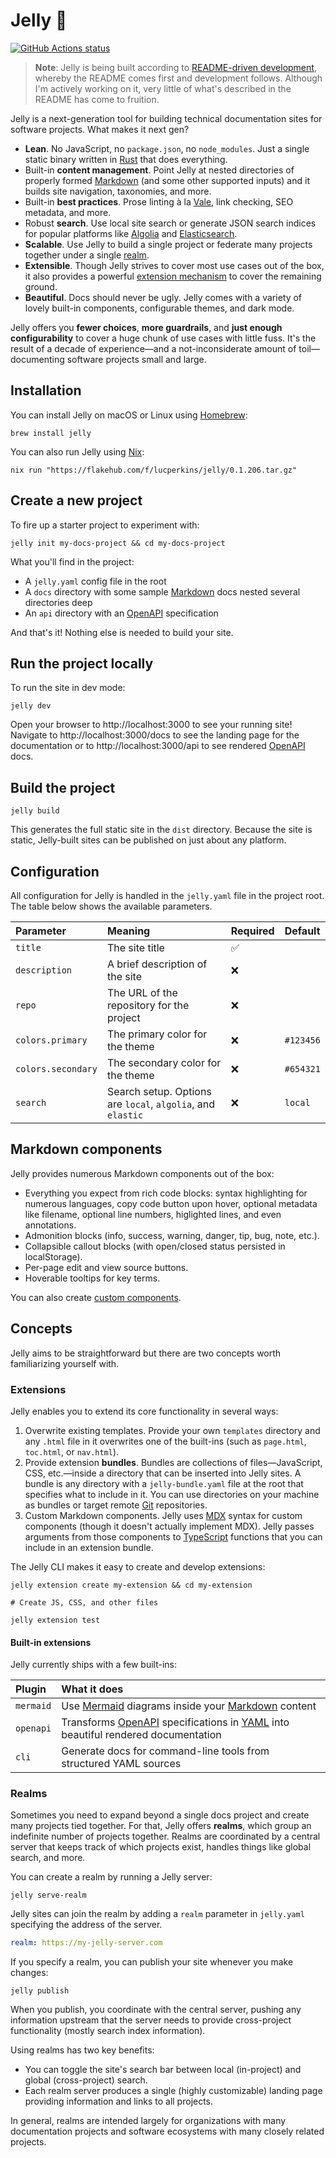 # Jelly 🍓

[![GitHub Actions status](https://github.com/lucperkins/jelly/actions/workflows/ci.yml/badge.svg)](https://github.com/lucperkins/jelly/actions)

> **Note**: Jelly is being built according to [README-driven development][rdd], whereby the README comes first and development follows.
> Although I'm actively working on it, very little of what's described in the README has come to fruition.

Jelly is a next-generation tool for building technical documentation sites for software projects.
What makes it next gen?

- **Lean**.
  No JavaScript, no `package.json`, no `node_modules`.
  Just a single static binary written in [Rust] that does everything.
- Built-in **content management**.
  Point Jelly at nested directories of properly formed [Markdown] (and some other supported inputs) and it builds site navigation, taxonomies, and more.
- Built-in **best practices**.
  Prose linting à la [Vale], link checking, SEO metadata, and more.
- Robust **search**.
  Use local site search or generate JSON search indices for popular platforms like [Algolia] and [Elasticsearch][es].
- **Scalable**.
  Use Jelly to build a single project or federate many projects together under a single [realm](#realms).
- **Extensible**.
  Though Jelly strives to cover most use cases out of the box, it also provides a powerful [extension mechanism](#extensions) to cover the remaining ground.
- **Beautiful**.
  Docs should never be ugly.
  Jelly comes with a variety of lovely built-in components, configurable themes, and dark mode.

Jelly offers you **fewer choices**, **more guardrails**, and **just enough configurability** to cover a huge chunk of use cases with little fuss.
It's the result of a decade of experience&mdash;and a not-inconsiderate amount of toil&mdash;documenting software projects small and large.

## Installation

You can install Jelly on macOS or Linux using [Homebrew]:

```shell
brew install jelly
```

You can also run Jelly using [Nix]:

```shell
nix run "https://flakehub.com/f/lucperkins/jelly/0.1.206.tar.gz"
```

## Create a new project

To fire up a starter project to experiment with:

```shell
jelly init my-docs-project && cd my-docs-project
```

What you'll find in the project:

- A `jelly.yaml` config file in the root
- A `docs` directory with some sample [Markdown] docs nested several directories deep
- An `api` directory with an [OpenAPI] specification

And that's it!
Nothing else is needed to build your site.

## Run the project locally

To run the site in dev mode:

```shell
jelly dev
```

Open your browser to http://localhost:3000 to see your running site!
Navigate to http://localhost:3000/docs to see the landing page for the documentation or to http://localhost:3000/api to see rendered [OpenAPI] docs.

## Build the project

```shell
jelly build
```

This generates the full static site in the `dist` directory.
Because the site is static, Jelly-built sites can be published on just about any platform.

## Configuration

All configuration for Jelly is handled in the `jelly.yaml` file in the project root.
The table below shows the available parameters.

| Parameter          | Meaning                                                     | Required | Default   |
| :----------------- | :---------------------------------------------------------- | :------- | :-------- |
| `title`            | The site title                                              | ✅       |           |
| `description`      | A brief description of the site                             | ❌       |           |
| `repo`             | The URL of the repository for the project                   | ❌       |           |
| `colors.primary`   | The primary color for the theme                             | ❌       | `#123456` |
| `colors.secondary` | The secondary color for the theme                           | ❌       | `#654321` |
| `search`           | Search setup. Options are `local`, `algolia`, and `elastic` | ❌       | `local`   |

## Markdown components

Jelly provides numerous Markdown components out of the box:

- Everything you expect from rich code blocks: syntax highlighting for numerous languages, copy code button upon hover, optional metadata like filename, optional line numbers, higlighted lines, and even annotations.
- Admonition blocks (info, success, warning, danger, tip, bug, note, etc.).
- Collapsible callout blocks (with open/closed status persisted in localStorage).
- Per-page edit and view source buttons.
- Hoverable tooltips for key terms.

You can also create [custom components](#extensions).

## Concepts

Jelly aims to be straightforward but there are two concepts worth familiarizing yourself with.

### Extensions

Jelly enables you to extend its core functionality in several ways:

1. Overwrite existing templates. Provide your own `templates` directory and any `.html` file in it overwrites one of the built-ins (such as `page.html`, `toc.html`, or `nav.html`).
2. Provide extension **bundles**.
   Bundles are collections of files&mdash;JavaScript, CSS, etc.&mdash;inside a directory that can be inserted into Jelly sites.
   A bundle is any directory with a `jelly-bundle.yaml` file at the root that specifies what to include in it.
   You can use directories on your machine as bundles or target remote [Git] repositories.
3. Custom Markdown components.
   Jelly uses [MDX] syntax for custom components (though it doesn't actually implement MDX).
   Jelly passes arguments from those components to [TypeScript] functions that you can include in an extension bundle.

The Jelly CLI makes it easy to create and develop extensions:

```shell
jelly extension create my-extension && cd my-extension

# Create JS, CSS, and other files

jelly extension test
```

#### Built-in extensions

Jelly currently ships with a few built-ins:

| Plugin    | What it does                                                                        |
| :-------- | :---------------------------------------------------------------------------------- |
| `mermaid` | Use [Mermaid] diagrams inside your [Markdown] content                               |
| `openapi` | Transforms [OpenAPI] specifications in [YAML] into beautiful rendered documentation |
| `cli`     | Generate docs for command-line tools from structured YAML sources                   |

### Realms

Sometimes you need to expand beyond a single docs project and create many projects tied together.
For that, Jelly offers **realms**, which group an indefinite number of projects together.
Realms are coordinated by a central server that keeps track of which projects exist, handles things like global search, and more.

You can create a realm by running a Jelly server:

```shell
jelly serve-realm
```

Jelly sites can join the realm by adding a `realm` parameter in `jelly.yaml` specifying the address of the server.

```yaml
realm: https://my-jelly-server.com
```

If you specify a realm, you can publish your site whenever you make changes:

```shell
jelly publish
```

When you publish, you coordinate with the central server, pushing any information upstream that the server needs to provide cross-project functionality (mostly search index information).

Using realms has two key benefits:

- You can toggle the site's search bar between local (in-project) and global (cross-project) search.
- Each realm server produces a single (highly customizable) landing page providing information and links to all projects.

In general, realms are intended largely for organizations with many documentation projects and software ecosystems with many closely related projects.

[algolia]: https://algolia.com
[es]: https://github.com/elastic/elasticsearch
[git]: https://git-scm.com
[homebrew]: https://brew.sh
[markdown]: https://markdownguide.org
[mermaid]: https://mermaid-js.github.io
[mdx]: https://mdxjs.com
[nix]: https://zero-to-nix.com
[openapi]: https://openapis.org
[rdd]: https://tom.preston-werner.com/2010/08/23/readme-driven-development
[rust]: https://rust-lang.org
[typescript]: https://typescriptlang.org
[vale]: https://vale.sh
[yaml]: https://yaml.org
